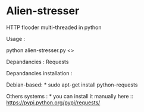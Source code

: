 # Alien-stresser
HTTP flooder multi-threaded in  python

Usage :

python alien-stresser.py <<host>>

Depandancies :
Requests

Depandancies installation :

Debian-based:
    * sudo apt-get install python-requests

Others systems :
    * you can install it manually here :: https://pypi.python.org/pypi/requests/
